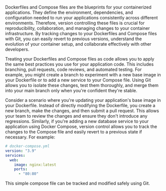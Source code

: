 Dockerfiles and Compose files are the blueprints for your containerized applications. They define the environment, dependencies, and configuration needed to run your applications consistently across different environments. Therefore, version controlling these files is crucial for reproducibility, collaboration, and managing changes to your container infrastructure. By tracking changes to your Dockerfiles and Compose files with Git, you can easily revert to previous versions, understand the evolution of your container setup, and collaborate effectively with other developers.

Treating your Dockerfiles and Compose files as code allows you to apply the same best practices you use for your application code. This includes branching, pull requests, code reviews, and automated testing. For example, you might create a branch to experiment with a new base image in your Dockerfile or to add a new service to your Compose file. Using Git allows you to isolate these changes, test them thoroughly, and merge them into your main branch only when you're confident they're stable.

Consider a scenario where you're updating your application's base image in your Dockerfile. Instead of directly modifying the Dockerfile, you create a new branch, make the changes, and then submit a pull request. This allows your team to review the changes and ensure they don't introduce any regressions. Similarly, if you're adding a new database service to your application using Docker Compose, version control allows you to track the changes to the Compose file and easily revert to a previous state if necessary. For example:

```yaml
# docker-compose.yml
version: "3.9"
services:
  web:
    image: nginx:latest
    ports:
      - "80:80"
```

This simple compose file can be tracked and modified safely using Git.